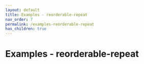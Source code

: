```yaml
---
layout: default
title: Examples - reorderable-repeat
nav_order: 7
permalink: /examples-reorderable-repeat
has_children: true
---
```


# Examples - reorderable-repeat

